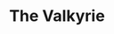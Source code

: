 ---
title: The Valkyrie
writer: Richard Wagner
short-introduction: Family feuds can destroy worlds.
drama-url: https://en.wikipedia.org/wiki/Die_Walk%C3%BCre
writer-url: https://en.wikipedia.org/wiki/Richard_Wagner
running-time: 5hrs
category: opera and musical drama
tag: tragedy, mythology, epic, twins
performace-date: 07 10 Dec
performance-place: English National Opera, London Coliseum, St Martin’s Lane, London WC2N 4ES
language: English
performance-info-url: https://www.eno.org/whats-on/la-boheme/?gclid=Cj0KCQiA47GNBhDrARIsAKfZ2rCWUZzvu_H--JdMasfMco_KWohr_I1LGawIwww74fD31JdOG02HkZgaAlVKEALw_wcB

image-url: https://english-national-opera-live.s3.amazonaws.com/wp-content/uploads/2021/11/ENO-The-Valkyrie-2021-Emma-Bell-%C2%A9-Tristram-Kenton-99-1024x821.jpg
image-licence: CC BY 3.0
licence-url: https://creativecommons.org/licenses/by/3.0/deed.en
image-name: German operatic bass Renatus Mészár as Wotan in Die Walküre in 2008
creator: Tristram Kenton
copyright: © Tristram Kenton

layout: exhibit
---